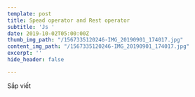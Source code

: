 ```yaml
---
template: post
title: Spead operator and Rest operator
subtitle: 'Js '
date: 2019-10-02T05:00:00Z
thumb_img_path: "/1567335120246-IMG_20190901_174017.jpg"
content_img_path: "/1567335120246-IMG_20190901_174017.jpg"
excerpt: ''
hide_header: false

---
```

Sắp viết
